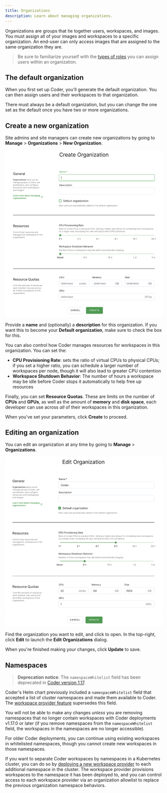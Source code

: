 ```yaml
---
title: Organizations
description: Learn about managing organizations.
---
```


Organizations are groups that tie together users, workspaces, and images. You
must assign all of your images and workspaces to a specific organization. An
end-user can only access images that are assigned to the same organization they
are.

> Be sure to familiarize yourself with the [types of
> roles](access-control/organizations.md) you can assign users within an
> organization.

## The default organization

When you first set up Coder, you'll generate the default organization. You can
then assign users and their workspaces to that organization.

There must always be a default organization, but you can change the one set as
the default once you have two or more organizations.

## Create a new organization

Site admins and site managers can create new organizations by going to
**Manage** > **Organizations** > **New Organization**.

![Create a new organization dialog](../assets/create-an-org.png)

Provide a **name** and (optionally) a **description** for this organization. If
you want this to become your **Default organization**, make sure to check the
box for this.

You can also control how Coder manages resources for workspaces in this
organization. You can set the:

- **CPU Provisioning Rate**: sets the ratio of virtual CPUs to physical CPUs; if
  you set a higher ratio, you can schedule a larger number of workspaces per
  node, though it will also lead to greater CPU contention
- **Workspace Shutdown Behavior**: The number of hours a workspace may be idle
  before Coder stops it automatically to help free up resources

Finally, you can set **Resource Quotas**. These are limits on the number of
**CPUs** and **GPUs**, as well as the amount of **memory** and **disk space**,
each developer can use across *all* of their workspaces in this organization.

When you've set your parameters, click **Create** to proceed.

## Editing an organization

You can edit an organization at any time by going to **Manage** >
**Organizations**.

![Edit an organization dialog](../assets/edit-an-org.png)

Find the organization you want to edit, and click to open. In the top-right,
click **Edit** to launch the **Edit Organizations** dialog.

When you're finished making your changes, click **Update** to save.

## Namespaces

> **Deprecation notice**: The `namespaceWhitelist` field has been deprecated in
> [Coder version 1.17](../../changelog/1.17.0.md).

Coder's Helm chart previously included a `namespaceWhitelist` field that
accepted a list of cluster namespaces and made them available to Coder. The
[workspace provider feature](../workspace-providers/index.md) supersedes this
field.

You will not be able to make any changes _unless_ you are removing namespaces
that no longer contain workspaces with Coder deployments v1.17.0 or later (if
you remove namespaces from the `namespaceWhitelist` field, the workspaces in the
namespaces are no longer accessible).

For older Coder deployments, you can continue using existing workspaces in
whitelisted namespaces, though you cannot create new workspaces in those
namespaces.

If you want to separate Coder workspaces by namespaces in a Kubernetes cluster,
you can do so by [deploying a new workspace
provider](../workspace-providers/deployment.md) to each additional namespace in
the cluster. The workspace provider provisions workspaces to the namespace it
has been deployed to, and you can control access to each workspace provider via
an organization allowlist to replace the previous organization namespace
behaviors.
